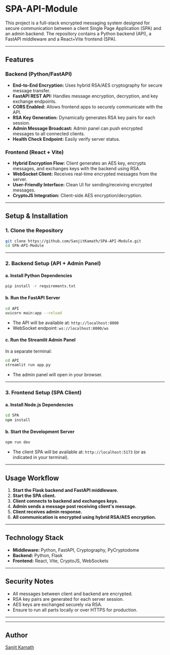 # SPA-API-Module

This project is a full-stack encrypted messaging system designed for secure communication between a client Single Page Application (SPA) and an admin backend. The repository contains a Python backend (API), a FastAPI middleware and a React+Vite frontend (SPA).

---

## Features

### Backend (Python/FastAPI)
- **End-to-End Encryption:** Uses hybrid RSA/AES cryptography for secure message transfer.
- **FastAPI REST API:** Handles message encryption, decryption, and key exchange endpoints.
- **CORS Enabled:** Allows frontend apps to securely communicate with the API.
- **RSA Key Generation:** Dynamically generates RSA key pairs for each session.
- **Admin Message Broadcast:** Admin panel can push encrypted messages to all connected clients.
- **Health Check Endpoint:** Easily verify server status.

### Frontend (React + Vite)
- **Hybrid Encryption Flow:** Client generates an AES key, encrypts messages, and exchanges keys with the backend using RSA.
- **WebSocket Client:** Receives real-time encrypted messages from the server.
- **User-Friendly Interface:** Clean UI for sending/receiving encrypted messages.
- **CryptoJS Integration:** Client-side AES encryption/decryption.

---


## Setup & Installation

### 1. Clone the Repository

```bash
git clone https://github.com/SanjitKamath/SPA-API-Module.git
cd SPA-API-Module
```

---

### 2. Backend Setup (API + Admin Panel)

#### a. Install Python Dependencies

```bash
pip install -r requirements.txt
```

#### b. Run the FastAPI Server

```bash
cd API
uvicorn main:app --reload
```
- The API will be available at: `http://localhost:8000`
- WebSocket endpoint: `ws://localhost:8000/ws`

#### c. Run the Streamlit Admin Panel

In a separate terminal:

```bash
cd API
streamlit run app.py
```
- The admin panel will open in your browser.

---

### 3. Frontend Setup (SPA Client)

#### a. Install Node.js Dependencies

```bash
cd SPA
npm install
```

#### b. Start the Development Server

```bash
npm run dev
```
- The client SPA will be available at: `http://localhost:5173` (or as indicated in your terminal).

---

## Usage Workflow

1. **Start the Flask backend and FastAPI middleware.**
2. **Start the SPA client.**
3. **Client connects to backend and exchanges keys.**
4. **Admin sends a message post receiving client's message.**
5. **Client receives admin response.**
6. **All communication is encrypted using hybrid RSA/AES encryption.**

---

## Technology Stack

- **Middleware:** Python, FastAPI, Cryptography, PyCryptodome
- **Backend:** Python, Flask
- **Frontend:** React, Vite, CryptoJS, WebSockets

---

## Security Notes

- All messages between client and backend are encrypted.
- RSA key pairs are generated for each server session.
- AES keys are exchanged securely via RSA.
- Ensure to run all parts locally or over HTTPS for production.

---


---

## Author

[Sanjit Kamath](https://github.com/SanjitKamath)
